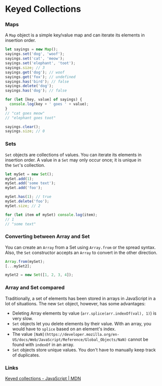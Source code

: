 # Keyed Collections

### **Maps**

A `Map` object is a simple key/value map and can iterate its elements in insertion order.

```jsx
let sayings = new Map();
sayings.set('dog', 'woof');
sayings.set('cat', 'meow');
sayings.set('elephant', 'toot');
sayings.size; // 3
sayings.get('dog'); // woof
sayings.get('fox'); // undefined
sayings.has('bird'); // false
sayings.delete('dog');
sayings.has('dog'); // false

for (let [key, value] of sayings) {
  console.log(key + ' goes ' + value);
}
// "cat goes meow"
// "elephant goes toot"

sayings.clear();
sayings.size; // 0
```

### **Sets**

`Set` objects are collections of values. You can iterate its elements in insertion order. A value in a `Set` may only occur once; it is unique in the `Set`'s collection.

```jsx
let mySet = new Set();
mySet.add(1);
mySet.add('some text');
mySet.add('foo');

mySet.has(1); // true
mySet.delete('foo');
mySet.size; // 2

for (let item of mySet) console.log(item);
// 1
// "some text"
```

### Converting between Array and Set

You can create an `Array` from a Set using `Array.from` or the spread syntax. Also, the `Set` constructor accepts an `Array` to convert in the other direction.

```jsx
Array.from(mySet);
[...mySet2];

mySet2 = new Set([1, 2, 3, 4]);
```

### Array and Set compared

Traditionally, a set of elements has been stored in arrays in JavaScript in a lot of situations. The new `Set` object, however, has some advantages:

- Deleting Array elements by value (`arr.splice(arr.indexOf(val), 1)`) is very slow.
- `Set` objects let you delete elements by their value. With an array, you would have to `splice` based on an element's index.
- The value `[NaN](https://developer.mozilla.org/en-US/docs/Web/JavaScript/Reference/Global_Objects/NaN)` cannot be found with `indexOf` in an array.
- `Set` objects store unique values. You don't have to manually keep track of duplicates.

### Links

[Keyed collections - JavaScript | MDN](https://developer.mozilla.org/en-US/docs/Web/JavaScript/Guide/Keyed_collections)